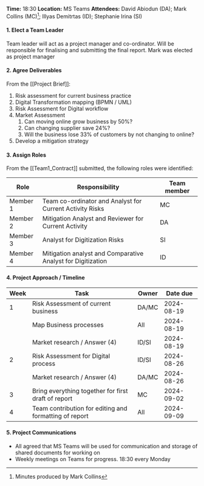 **Time:** 18:30
**Location:** MS Teams
**Attendees:** David Abiodun (DA); Mark Collins (MC)[^1]; Illyas Demitrtas (ID); Stephanie Irina (SI)

#### 1. Elect a Team Leader
Team leader will act as a project manager and co-ordinator. Will be responsible for finalising and submitting the final report. 
Mark was elected as project manager


#### 2. Agree Deliverables

From the [[Project Brief]]:
1. Risk assessment for current business practice
2. Digital Transformation mapping (BPMN / UML)
3. Risk Assessment for Digital workflow
4. Market Assessment 
	1. Can moving online grow business by 50%?
	2. Can changing supplier save 24%?
	3. Will the business lose 33% of customers by not changing to online?
5. Develop a mitigation strategy

#### 3. Assign Roles
From the [[Team1_Contract]] submitted, the following roles were identified:

| Role             | Responsibility                                              | Team member |    
| ---------------- | ----------------------------------------------------------- | ----------- | 
| Member 1 | Team co-ordinator and Analyst for Current Activity Risks    | MC          |   
| Member 2         | Mitigation Analyst and Reviewer for Current Activity        | DA          |   
| Member 3         | Analyst for Digitization Risks                              | SI          | 
| Member 4         | Mitigation analyst and Comparative Analyst for Digitization | ID          |   

#### 4. Project Approach / Timeline

| Week | Task | Owner | Date due |
|---|---|---|---|
|1| Risk Assessment of current business| DA/MC | 2024-08-19|
| | Map Business processes | All | 2024-08-19|
| | Market research / Answer (4) | ID/SI | 2024-08-19|
|2| Risk Assessment for Digital process | ID/SI | 2024-08-26 |
| | Market research / Answer (4) | DA/MC | 2024-08-26 |
|3| Bring everything together for first draft of report | MC | 2024-09-02 |
|4| Team contribution for editing and formatting of report | All| 2024-09-09 |

#### 5. Project Communications

* All agreed that MS Teams will be used for communication and storage of shared documents for working on
* Weekly meetings on Teams for progress. 18:30 every Monday


[^1]: Minutes produced by Mark Collins
